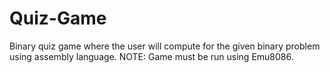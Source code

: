# Quiz-Game
Binary quiz game where the user will compute for the given binary problem using assembly language.
NOTE: Game must be run using Emu8086.
